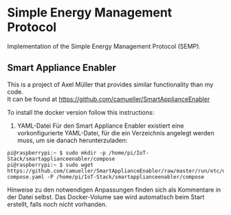 # Simple Energy Management Protocol
Implementation of the Simple Energy Management Protocol (SEMP).


## Smart Appliance Enabler
This is a project of Axel Müller that provides similar functionality than my code.  
It can be found at https://github.com/camueller/SmartApplianceEnabler

To install the docker version follow this instructions:
1. YAML-Datei
Für den Smart Appliance Enabler existiert eine vorkonfigurierte YAML-Datei, für die ein Verzeichnis angelegt werden muss, um sie danach herunterzuladen:

```
pi@raspberrypi:~ $ sudo mkdir -p /home/pi/IoT-Stack/smartapplianceenabler/compose
pi@raspberrypi:~ $ sudo wget https://github.com/camueller/SmartApplianceEnabler/raw/master/run/etc/docker/compose/docker-compose.yaml -P /home/pi/IoT-Stack/smartapplianceenabler/compose
```

Hinweise zu den notwendigen Anpassungen finden sich als Kommentare in der Datei selbst. Das Docker-Volume sae wird automatisch beim Start erstellt, falls noch nicht vorhanden.

